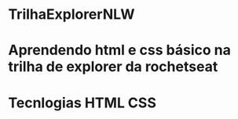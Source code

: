 # TrilhaExplorerNLW
# Aprendendo html e css básico na trilha de explorer da rochetseat
# Tecnlogias HTML CSS
